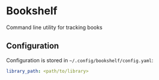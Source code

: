 # Bookshelf

Command line utility for tracking books

## Configuration

Configuration is stored in `~/.config/bookshelf/config.yaml`:

```yaml
library_path: <path/to/library>
```
